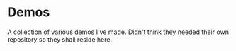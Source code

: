 # Demos
A collection of various demos I've made. Didn't think they needed their own repository so they shall reside here.
